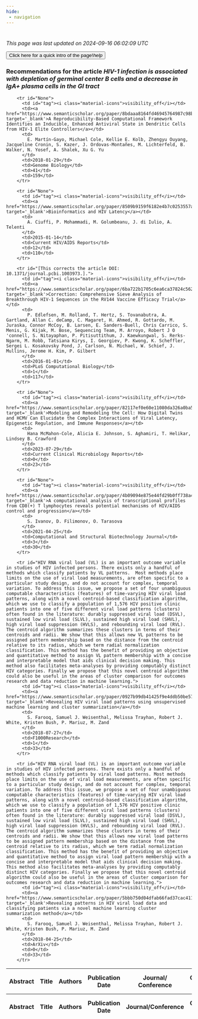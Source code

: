 ```yaml
---
hide:
 - navigation
---
```

<!DOCTYPE html>
#
<html lang="en">
<head>
  <meta charset="utf-8">
</head>

<body>
  <p>
  <i class="footer">This page was last updated on 2024-09-16 06:02:09 UTC</i>
  </p>
  
  <div class="note info" onclick="startIntro()">
    <p>
      <button type="button" class="buttons">
        <div style="display: flex; align-items: center;">
        Click here for a quick intro of the page! <i class="material-icons">help</i>
        </div>
      </button>
    </p>
  </div>

  <p>
  <h3 data-intro='Recommendations for the article'>
    Recommendations for the article <i>HIV-1 infection is associated with depletion of germinal center B cells and a decrease in IgA+ plasma cells in the GI tract</i>
  </h3>
  <table id="table1" class="display wrap" style="width:100%">
  <thead>
    <tr>
        <th data-intro='Click to view the abstract (if available)'>Abstract</th>
        <th>Title</th>
        <th>Authors</th>
        <th>Publication Date</th>
        <th>Journal/ Conference</th>
        <th>Citation count</th>
        <th data-intro='Highest h-index among the authors'>Highest h-index</th>
    </tr>
  </thead>
  <tbody>
    
        <tr id="None">
          <td id="tag"><i class="material-icons">visibility_off</i></td>
          <td><a href="https://www.semanticscholar.org/paper/8bdaaa8164fd46945764987c98bec307fda098c2" target='_blank'>A Reproducibility-Based Computational Framework Identifies an Inducible, Enhanced Antiviral State in Dendritic Cells from HIV-1 Elite Controllers</a></td>
          <td>
            E. Martín-Gayo, Michael Cole, Kellie E. Kolb, Zhengyu Ouyang, Jacqueline Cronin, S. Kazer, J. Ordovas-Montañes, M. Lichterfeld, B. Walker, N. Yosef, A. Shalek, Xu G. Yu
          </td>
          <td>2018-01-29</td>
          <td>Genome Biology</td>
          <td>41</td>
          <td>159</td>
        </tr>
    
        <tr id="None">
          <td id="tag"><i class="material-icons">visibility_off</i></td>
          <td><a href="https://www.semanticscholar.org/paper/8509b9159f6182e4b7c0253557a1a11eb56de119" target='_blank'>Bioinformatics and HIV Latency</a></td>
          <td>
            A. Ciuffi, P. Mohammadi, M. Golumbeanu, J. di Iulio, A. Telenti
          </td>
          <td>2015-01-14</td>
          <td>Current HIV/AIDS Reports</td>
          <td>12</td>
          <td>110</td>
        </tr>
    
        <tr id="[This corrects the article DOI: 10.1371/journal.pcbi.1003973.].">
          <td id="tag"><i class="material-icons">visibility_off</i></td>
          <td><a href="https://www.semanticscholar.org/paper/6ba722b1705c6ea6ca37824c562081c67623fb36" target='_blank'>Correction: Comprehensive Sieve Analysis of Breakthrough HIV-1 Sequences in the RV144 Vaccine Efficacy Trial</a></td>
          <td>
            P. Edlefsen, M. Rolland, T. Hertz, S. Tovanabutra, A. Gartland, Allan C. deCamp, C. Magaret, H. Ahmed, R. Gottardo, M. Juraska, Connor McCoy, B. Larsen, E. Sanders-Buell, Chris Carrico, S. Menis, G. Kijak, M. Bose, Sequencing Team, M. Arroyo, Robert J O 'connell, S. Nitayaphan, P. Pitisuttithum, J. Kaewkungwal, S. Rerks-Ngarm, M. Robb, Tatsiana Kirys, I. Georgiev, P. Kwong, K. Scheffler, Sergei L. Kosakovsky Pond, J. Carlson, N. Michael, W. Schief, J. Mullins, Jerome H. Kim, P. Gilbert
          </td>
          <td>2016-01-01</td>
          <td>PLoS Computational Biology</td>
          <td>1</td>
          <td>117</td>
        </tr>
    
        <tr id="None">
          <td id="tag"><i class="material-icons">visibility_off</i></td>
          <td><a href="https://www.semanticscholar.org/paper/82117ef0e60e11080da326a0ba5412fc95fc9c2a" target='_blank'>Modeling and Remodeling the Cell: How Digital Twins and HCMV Can Elucidate the Complex Interactions of Viral Latency, Epigenetic Regulation, and Immune Responses</a></td>
          <td>
            Hana McMahon-Cole, Alicia E. Johnson, S. Aghamiri, T. Helikar, Lindsey B. Crawford
          </td>
          <td>2023-07-29</td>
          <td>Current Clinical Microbiology Reports</td>
          <td>0</td>
          <td>23</td>
        </tr>
    
        <tr id="None">
          <td id="tag"><i class="material-icons">visibility_off</i></td>
          <td><a href="https://www.semanticscholar.org/paper/4b09094e875e44fd29b0ff738a40bbb345c4cf2e" target='_blank'>A computational analysis of transcriptional profiles from CD8(+) T lymphocytes reveals potential mechanisms of HIV/AIDS control and progression</a></td>
          <td>
            S. Ivanov, D. Filimonov, O. Tarasova
          </td>
          <td>2021-04-25</td>
          <td>Computational and Structural Biotechnology Journal</td>
          <td>3</td>
          <td>30</td>
        </tr>
    
        <tr id="HIV RNA viral load (VL) is an important outcome variable in studies of HIV infected persons. There exists only a handful of methods which classify patients by VL patterns.  Most methods place limits on the use of viral load measurements, are often specific to a particular study design, and do not account for complex, temporal variation. To address this issue, we propose a set of four unambiguous computable characteristics (features) of time-varying HIV viral load patterns, along with a novel centroid-based classification algorithm, which we use to classify a population of 1,576 HIV positive clinic patients into one of five different viral load patterns (clusters) often found in the literature: durably suppressed viral load (DSVL), sustained low viral load (SLVL), sustained high viral load (SHVL), high viral load suppression (HVLS), and rebounding viral load (RVL). The centroid algorithm summarizes these clusters in terms of their centroids and radii. We show that this allows new VL patterns to be assigned pattern membership based on the distance from the centroid relative to its radius, which we term radial normalization classification. This method has the benefit of providing an objective and quantitative method to assign VL pattern membership with a concise and interpretable model that aids clinical decision making. This method also facilitates meta-analyses by providing computably distinct HIV categories. Finally we propose that this novel centroid algorithm could also be useful in the areas of cluster comparison for outcomes research and data reduction in machine learning.">
          <td id="tag"><i class="material-icons">visibility_off</i></td>
          <td><a href="https://www.semanticscholar.org/paper/0927b99db41425f9e4ddb50be574ef673935bd6f" target='_blank'>Revealing HIV viral load patterns using unsupervised machine learning and cluster summarization</a></td>
          <td>
            S. Farooq, Samuel J. Weisenthal, Melissa Trayhan, Robert J. White, Kristen Bush, P. Mariuz, M. Zand
          </td>
          <td>2018-07-27</td>
          <td>F1000Research</td>
          <td>1</td>
          <td>33</td>
        </tr>
    
        <tr id="HIV RNA viral load (VL) is an important outcome variable in studies of HIV infected persons. There exists only a handful of methods which classify patients by viral load patterns. Most methods place limits on the use of viral load measurements, are often specific to a particular study design, and do not account for complex, temporal variation. To address this issue, we propose a set of four unambiguous computable characteristics (features) of time-varying HIV viral load patterns, along with a novel centroid-based classification algorithm, which we use to classify a population of 1,576 HIV positive clinic patients into one of five different viral load patterns (clusters) often found in the literature: durably suppressed viral load (DSVL), sustained low viral load (SLVL), sustained high viral load (SHVL), high viral load suppression (HVLS), and rebounding viral load (RVL). The centroid algorithm summarizes these clusters in terms of their centroids and radii. We show that this allows new viral load patterns to be assigned pattern membership based on the distance from the centroid relative to its radius, which we term radial normalization classification. This method has the benefit of providing an objective and quantitative method to assign viral load pattern membership with a concise and interpretable model that aids clinical decision making. This method also facilitates meta-analyses by providing computably distinct HIV categories. Finally we propose that this novel centroid algorithm could also be useful in the areas of cluster comparison for outcomes research and data reduction in machine learning.">
          <td id="tag"><i class="material-icons">visibility_off</i></td>
          <td><a href="https://www.semanticscholar.org/paper/5bbb750d04dfab66fad37cac4116769313e39d8d" target='_blank'>Revealing patterns in HIV viral load data and classifying patients via a novel machine learning cluster summarization method</a></td>
          <td>
            S. Farooq, Samuel J. Weisenthal, Melissa Trayhan, Robert J. White, Kristen Bush, P. Mariuz, M. Zand
          </td>
          <td>2018-04-25</td>
          <td>ArXiv</td>
          <td>0</td>
          <td>33</td>
        </tr>
    
  </tbody>
  <tfoot>
    <tr>
        <th>Abstract</th>
        <th>Title</th>
        <th>Authors</th>
        <th>Publication Date</th>
        <th>Journal/Conference</th>
        <th>Citation count</th>
        <th>Highest h-index</th>
    </tr>
  </tfoot>
  </table>
  </p>

</body>

<script>
var dataTableOptions = {
        initComplete: function () {
        this.api()
            .columns()
            .every(function () {
                let column = this;
 
                // Create select element
                let select = document.createElement('select');
                select.add(new Option(''));
                column.footer().replaceChildren(select);
 
                // Apply listener for user change in value
                select.addEventListener('change', function () {
                    column
                        .search(select.value, {exact: true})
                        .draw();
                });

                // keep the width of the select element same as the column
                select.style.width = '100%';
 
                // Add list of options
                column
                    .data()
                    .unique()
                    .sort()
                    .each(function (d, j) {
                        select.add(new Option(d));
                    });
            });
    },
    scrollX: false,
    scrollCollapse: true,
    paging: true,
    fixedColumns: true,
    columnDefs: [
        {"className": "dt-center", "targets": "_all"},
        // set width for both columns 0 and 1 as 25%
        { width: '5%', targets: 0 },
        { width: '25%', targets: 1 },
        { width: '20%', targets: 2 },
        { width: '10%', targets: 3 },
        { width: '20%', targets: 4 }

      ],
    pageLength: 10,
    layout: {
        topStart: {
            buttons: ['copy', 'csv', 'excel', 'pdf', 'print']
        }
    }
  }
  new DataTable('#table1', dataTableOptions);
  
  var table = $('#table1').DataTable();
  $('#table1 tbody').on('click', 'td:first-child', function () {
    var tr = $(this).closest('tr');
    var row = table.row( tr );

    var rowId = tr.attr('id');
    // alert(rowId);

    if (row.child.isShown()) {
      // This row is already open - close it.
      row.child.hide();
      tr.removeClass('shown');
      tr.find('td:first-child').html('<i class="material-icons">visibility_off</i>');
    } else {
      // Open row.
      // row.child('foo').show();
      var content = '<div class="child-row-content"><strong>Abstract:</strong> ' + rowId + '</div>';
      row.child(content).show();
      tr.addClass('shown');
      tr.find('td:first-child').html('<i class="material-icons">visibility</i>');
    }
  });
</script>
<style>
  .child-row-content {
    text-align: justify;
    text-justify: inter-word;
    word-wrap: break-word; /* Ensure long words are broken */
    white-space: normal; /* Ensure text wraps to the next line */
    max-width: 100%; /* Ensure content does not exceed the table width */
    padding: 10px; /* Optional: add some padding for better readability */
    /* font size */
    font-size: small;
  }
</style>
</html>
